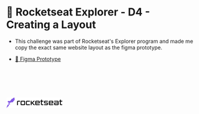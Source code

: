 # 🚀 Rocketseat Explorer - D4 - Creating a Layout

- This challenge was part of Rocketseat's Explorer program and made me copy the exact same website layout as the figma prototype.

- [🎨 Figma Prototype](https://www.figma.com/file/9P0BcngJOo8urVGlYS4sVR/Explorer-Copy)

</br>
</br>
</br>
</br>

<a href="https://www.rocketseat.com.br/" target="_blank"><img src="https://raw.githubusercontent.com/Rocketseat/awesome/master/assets/logo_rocketseat.png" alt="Rocketseat" width="150"/></a>
